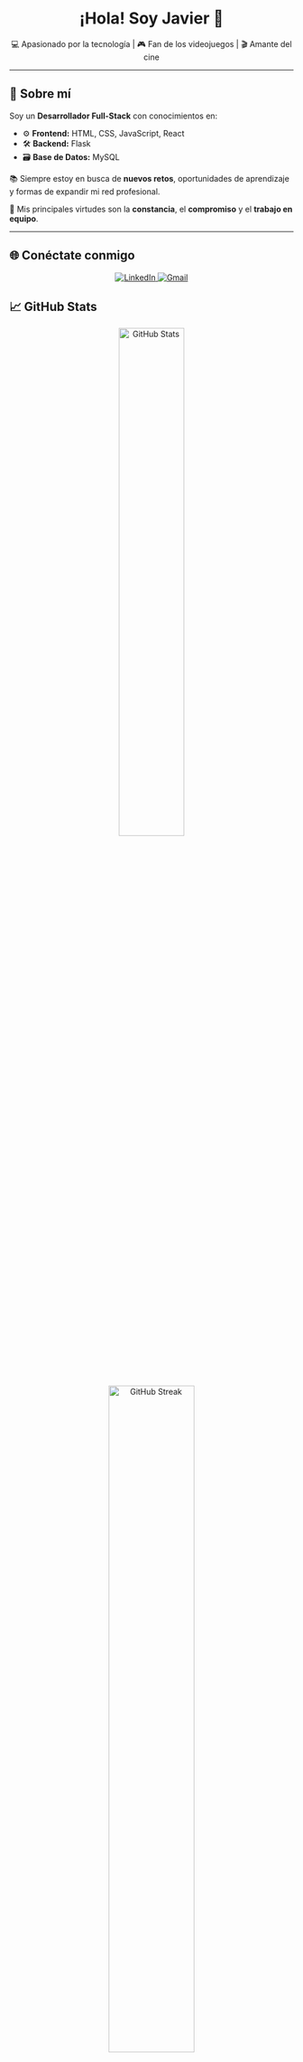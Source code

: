 <h1 align="center">¡Hola! Soy Javier 👋</h1>

<p align="center">
  💻 Apasionado por la tecnología | 🎮 Fan de los videojuegos | 🎬 Amante del cine
</p>

---

## 🚀 Sobre mí

Soy un **Desarrollador Full-Stack** con conocimientos en:

- ⚙️ **Frontend:** HTML, CSS, JavaScript, React  
- 🛠️ **Backend:** Flask  
- 🗃️ **Base de Datos:** MySQL  

📚 Siempre estoy en busca de **nuevos retos**, oportunidades de aprendizaje y formas de expandir mi red profesional.

🧠 Mis principales virtudes son la **constancia**, el **compromiso** y el **trabajo en equipo**.

---

## 🌐 Conéctate conmigo

<div align="center">
  <a href="https://www.linkedin.com/in/javier-de-los-angeles-62795627a/" target="_blank">
    <img src="https://img.shields.io/badge/LinkedIn-blue?style=for-the-badge&logo=linkedin&logoColor=white" alt="LinkedIn" />
  </a>
  <a href="mailto:javier.delosangeles@gmail.com">
    <img src="https://img.shields.io/badge/Gmail-D14836?style=for-the-badge&logo=gmail&logoColor=white" alt="Gmail" />
  </a>
</div>


## 📈 GitHub Stats

<p align="center">
  <img src="https://github-readme-stats.vercel.app/api?username=aizhon&show_icons=true&theme=radical" alt="GitHub Stats" width="48%">
  <img src="https://github-readme-streak-stats.herokuapp.com/?user=aizhon&theme=radical" alt="GitHub Streak" width="55%">
</p>

---

## ⚡ Curiosidades

- 🎮 Me encantan los videojuegos y la tecnología.
- 🎥 El cine es una de mis grandes pasiones.
- 🤝 Me encanta trabajar con personas que también disfrutan del aprendizaje constante.
  
---

<p align="center">
  ¡Gracias por visitar mi perfil! 🚀
</p>


